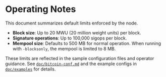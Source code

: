 # Operating Notes

This document summarizes default limits enforced by the node.

- **Block size**: Up to 20&nbsp;MWU (20 million weight units) per block.
- **Signature operations**: Up to 100,000 sigops per block.
- **Mempool size**: Defaults to 500&nbsp;MB for normal operation. When running with `-blocksonly`, the mempool is limited to 8&nbsp;MB.

These limits are reflected in the sample configuration files and operator guidance. See [`doc/bitcoin-conf.md`](bitcoin-conf.md) and the example configs in [`doc/examples`](examples) for details.
